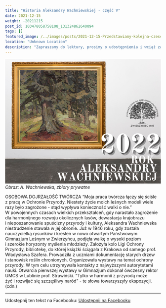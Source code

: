 ```yaml
---
title: "Historia Aleksandry Wachniewskiej - część V"
date: 2021-12-15
weight: -20211215
post_id: 103478058758108_131324862640094
tags: []
featured_image: /../images/posts/2021-12-15-Przedstawiamy-kolejna-czesc-historii-Aleksandry.jpg
location: "Unknown Location"
description: "Zapraszamy do lektury, prosimy o udostępnienia i wciąż zachęcamy do podpisania petycji, by uratować dom, w którym mieszkała! Link poniżej...."
---
```


![Obraz: A. Wachniewska, zbiory prywatne](/images/posts/2021-12-15-Przedstawiamy-kolejna-czesc-historii-Aleksandry.jpg)
*Obraz: A. Wachniewska, zbiory prywatne*

OSOBOWA DOJRZAŁOŚĆ TWÓRCZA
     “Moja praca twórcza łączy się ściśle z pracą w Ochronie Przyrody. Niestety życie moich leśnych modeli wiele razy było zagrożone - stąd wypływa konieczność walki o nie.”
W powojennych czasach wielkich przekształceń, gdy narastało zagrożenie dla harmonijnego rozwoju okolicznych lasów, dewastacja krajobrazu i nieposzanowanie spuścizny przyrody i kultury, Aleksandra Wachniewska niestrudzenie stawała w jej obronie.
     Już w 1946 roku, gdy została nauczycielką rysunków i kreśleń w nowo otwartym Państwowym Gimnazjum Leśnym w Zwierzyńcu, podjęła walkę o wysoki poziom i szerokie horyzonty myślenia młodzieży. Założyła koło Ligi Ochrony Przyrody, bibliotekę, do której książki ściągała z Krakowa od samego prof. Władysława Szafera. Prowadziła z uczniami dokumentację starych drzew i stanowisk roślin chronionych. Organizowała wystawy na temat ochrony przyrody. W tym celu utrzymywała kontakty z najwyższymi autorytetami nauki. Otwarcia pierwszej  wystawy w Gimnazjum dokonał ówczesny rektor UMCS w Lublinie prof.  Strawiński. “Tylko w harmonii z przyrodą może żyć i rozwijać się szczęśliwy naród” - te słowa towarzyszyły ekspozycji.(cdn.)


---

Udostępnij ten tekst na Facebooku:
[Udostępnij na Facebooku](https://www.facebook.com/sharer/sharer.php?u=https://stowarzyszeniewachniewskiej.pl/posts/Przedstawiamy-kolejna-czesc-historii-Aleksandry)

<script type="application/ld+json">
{
  "@context": "https://schema.org",
  "@type": "BlogPosting",
  "headline": "OSOBOWA DOJRZAŁOŚĆ TWÓRCZA",
  "datePublished": "2021-12-15",
  "dateModified": "2021-12-15",
  "author": {
    "@type": "Organization",
    "name": "Stowarzyszenie Wachniewskiej"
  },
  "publisher": {
    "@type": "Organization",
    "name": "Stowarzyszenie im. Aleksandry Wachniewskiej",
    "logo": {
      "@type": "ImageObject",
      "url": "https://stowarzyszeniewachniewskiej.pl/images/logo/logo.svg"
    }
  },
  "mainEntityOfPage": {
    "@type": "WebPage",
    "@id": "https://stowarzyszeniewachniewskiej.pl/posts/Przedstawiamy-kolejna-czesc-historii-Aleksandry"
  },
  "image": {
    "@type": "ImageObject",
    "url": "https://stowarzyszeniewachniewskiej.pl/images/posts/2021-12-15-Przedstawiamy-kolejna-czesc-historii-Aleksandry.jpg"
  },
  "articleSection": "Dziedzictwo Kulturowe i Zabytki",
  "keywords": "",
  "wordCount": 209,
  "articleBody": "Zapraszamy do lektury, prosimy o udostępnienia i wciąż zachęcamy do podpisania petycji, by uratować dom, w którym mieszkała! Link poniżej. \n\nOSOBOWA DOJRZAŁOŚĆ TWÓRCZA\n     “Moja praca twórcza łączy się ściśle z pracą w Ochronie Przyrody. Niestety życie moich leśnych modeli wiele razy było zagrożone - stąd wypływa konieczność walki o nie.”\nW powojennych czasach wielkich przekształceń, gdy narastało zagrożenie dla harmonijnego rozwoju okolicznych lasów, dewastacja krajobrazu i nieposzanowanie spuścizny przyrody i kultury, Aleksandra Wachniewska niestrudzenie stawała w jej obronie.\n     Już w 1946 roku, gdy została nauczycielką rysunków i kreśleń w nowo otwartym Państwowym Gimnazjum Leśnym w Zwierzyńcu, podjęła walkę o wysoki poziom i szerokie horyzonty myślenia młodzieży. Założyła koło Ligi Ochrony Przyrody, bibliotekę, do której książki ściągała z Krakowa od samego prof. Władysława Szafera. Prowadziła z uczniami dokumentację starych drzew i stanowisk roślin chronionych. Organizowała wystawy na temat ochrony przyrody. W tym celu utrzymywała kontakty z najwyższymi autorytetami nauki. Otwarcia pierwszej  wystawy w Gimnazjum dokonał ówczesny rektor UMCS w Lublinie prof.  Strawiński. “Tylko w harmonii z przyrodą może żyć i rozwijać się szczęśliwy naród” - te słowa towarzyszyły ekspozycji.(cdn.)\n\nLink do petycji: \n[https://www.petycjeonline.com/signatures/apelujemy_o_podjcie_natychmiastowych_dziaa_renowacyjnych_domu_aleksandry_wachniewskiej/?u=7053216](https://www.petycjeonline.com/signatures/apelujemy_o_podjcie_natychmiastowych_dziaa_renowacyjnych_domu_aleksandry_wachniewskiej/?u=7053216)\n\nPoprzednie części:\n\nAleksandra Wachniewska, malarka Roztocza:\n[https://www.facebook.com/stoawach/photos/a.104393285333252/126791423093438/](https://www.facebook.com/stoawach/photos/a.104393285333252/126791423093438/)\n\nDzieciństwo Oli pośród lasów:\n[https://www.facebook.com/stoawach/photos/a.104393285333252/127410436364870/](https://www.facebook.com/stoawach/photos/a.104393285333252/127410436364870/)\n\nStudia Sztuk Pięknych i kreacje Aleksandry:\n[https://www.facebook.com/stoawach/photos/a.104393285333252/128044202968160/](https://www.facebook.com/stoawach/photos/a.104393285333252/128044202968160/)\n\nDorobek Malarki:\n[https://www.facebook.com/stoawach/photos/a.104393285333252/129793052793275/](https://www.facebook.com/stoawach/photos/a.104393285333252/129793052793275/)\n\nObraz: A. Wachniewska, zbiory prywatne.",
  "description": "Odkryj piękno Zwierzyńca i jego zabytki."
}
</script>
<script type="application/ld+json">
{
  "@context": "https://schema.org",
  "@type": "BreadcrumbList",
  "itemListElement": [
    {
      "@type": "ListItem",
      "position": 1,
      "name": "Home",
      "item": "https://stowarzyszeniewachniewskiej.pl"
    },
    {
      "@type": "ListItem",
      "position": 2,
      "name": "posts",
      "item": "https://stowarzyszeniewachniewskiej.pl/posts"
    },
    {
      "@type": "ListItem",
      "position": 3,
      "name": "OSOBOWA DOJRZAŁOŚĆ TWÓRCZA",
      "item": "https://stowarzyszeniewachniewskiej.pl/posts/Przedstawiamy-kolejna-czesc-historii-Aleksandry"
    }
  ]
}
</script>
